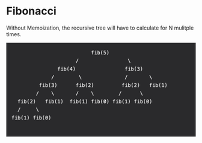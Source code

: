 # Fibonacci

Without Memoization, the recursive tree will have to calculate for N mulitple times.

![Recusive Tree](fibonacci-recursive-tree.png)